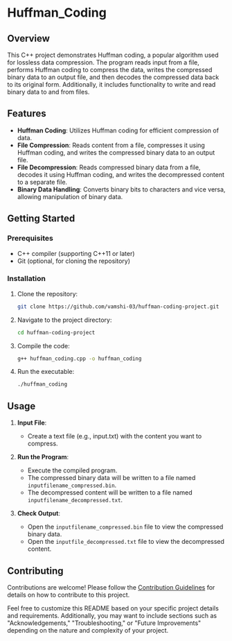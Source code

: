 # Huffman_Coding

## Overview

This C++ project demonstrates Huffman coding, a popular algorithm used for lossless data compression. The program reads input from a file, performs Huffman coding to compress the data, writes the compressed binary data to an output file, and then decodes the compressed data back to its original form. Additionally, it includes functionality to write and read binary data to and from files.

## Features

- **Huffman Coding**: Utilizes Huffman coding for efficient compression of data.
- **File Compression**: Reads content from a file, compresses it using Huffman coding, and writes the compressed binary data to an output file.
- **File Decompression**: Reads compressed binary data from a file, decodes it using Huffman coding, and writes the decompressed content to a separate file.
- **Binary Data Handling**: Converts binary bits to characters and vice versa, allowing manipulation of binary data.

## Getting Started

### Prerequisites

- C++ compiler (supporting C++11 or later)
- Git (optional, for cloning the repository)

### Installation

1. Clone the repository:

   ```bash
   git clone https://github.com/vamshi-03/huffman-coding-project.git
   ```

2. Navigate to the project directory:

   ```bash
   cd huffman-coding-project
   ```

3. Compile the code:

   ```bash
   g++ huffman_coding.cpp -o huffman_coding
   ```

4. Run the executable:

   ```bash
   ./huffman_coding
   ```

## Usage

1. **Input File**:
   - Create a text file (e.g., input.txt) with the content you want to compress.

2. **Run the Program**:
   - Execute the compiled program.
   - The compressed binary data will be written to a file named `inputfilename_compressed.bin`.
   - The decompressed content will be written to a file named `inputfilename_decompressed.txt`.

3. **Check Output**:
   - Open the `inputfilename_compressed.bin` file to view the compressed binary data.
   - Open the `inputfile_decompressed.txt` file to view the decompressed content.

## Contributing

Contributions are welcome! Please follow the [Contribution Guidelines](CONTRIBUTING.md) for details on how to contribute to this project.


Feel free to customize this README based on your specific project details and requirements. Additionally, you may want to include sections such as "Acknowledgements," "Troubleshooting," or "Future Improvements" depending on the nature and complexity of your project.
